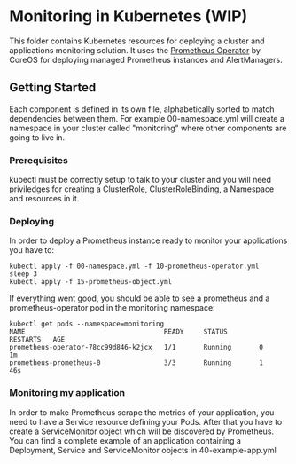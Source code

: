 # Monitoring in Kubernetes (WIP)

This folder contains Kubernetes resources for deploying a cluster and applications monitoring solution.
It uses the [Prometheus Operator](https://coreos.com/operators/prometheus/docs/latest/) by CoreOS for deploying managed Prometheus instances and AlertManagers. 
## Getting Started

Each component is defined in its own file, alphabetically sorted to match dependencies between them. For example 00-namespace.yml will create a namespace in your cluster called "monitoring" where other components are going to live in. 

### Prerequisites

kubectl must be correctly setup to talk to your cluster and you will need priviledges for creating a ClusterRole, ClusterRoleBinding, a Namespace and resources in it.

### Deploying 

In order to deploy a Prometheus instance ready to monitor your applications you have to:

```
kubectl apply -f 00-namespace.yml -f 10-prometheus-operator.yml
sleep 3
kubectl apply -f 15-prometheus-object.yml
```

If everything went good, you should be able to see a prometheus and a prometheus-operator pod in the monitoring namespace:

```
kubectl get pods --namespace=monitoring
NAME                                   READY     STATUS        RESTARTS   AGE
prometheus-operator-78cc99d846-k2jcx   1/1       Running       0          1m
prometheus-prometheus-0                3/3       Running       1          46s

```


### Monitoring my application

In order to make Prometheus scrape the metrics of your application, you need to have a Service resource defining your Pods. After that you have to create a ServiceMonitor object which will be discovered by Prometheus.
You can find a complete example of an application containing a Deployment, Service and ServiceMonitor objects in 40-example-app.yml

